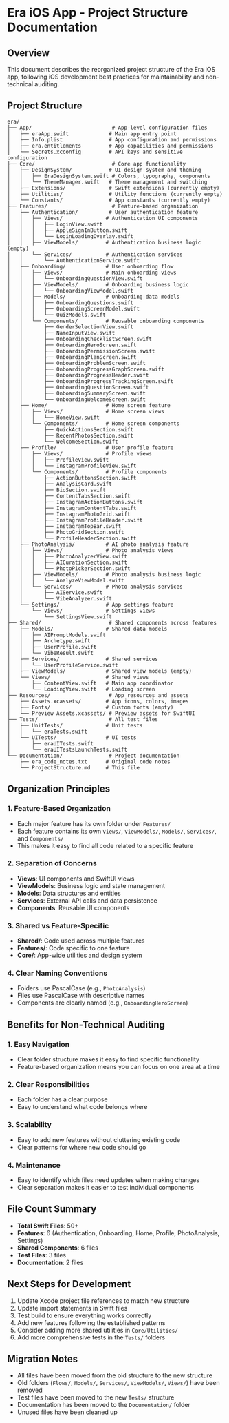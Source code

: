 # Era iOS App - Project Structure Documentation

## Overview
This document describes the reorganized project structure of the Era iOS app, following iOS development best practices for maintainability and non-technical auditing.

## Project Structure

```
era/
├── App/                          # App-level configuration files
│   ├── eraApp.swift             # Main app entry point
│   ├── Info.plist               # App configuration and permissions
│   ├── era.entitlements         # App capabilities and permissions
│   └── Secrets.xcconfig         # API keys and sensitive configuration
├── Core/                         # Core app functionality
│   ├── DesignSystem/            # UI design system and theming
│   │   ├── EraDesignSystem.swift # Colors, typography, components
│   │   └── ThemeManager.swift   # Theme management and switching
│   ├── Extensions/              # Swift extensions (currently empty)
│   ├── Utilities/               # Utility functions (currently empty)
│   └── Constants/               # App constants (currently empty)
├── Features/                     # Feature-based organization
│   ├── Authentication/          # User authentication feature
│   │   ├── Views/              # Authentication UI components
│   │   │   ├── LoginView.swift
│   │   │   ├── AppleSignInButton.swift
│   │   │   └── LoginLoadingOverlay.swift
│   │   ├── ViewModels/         # Authentication business logic (empty)
│   │   └── Services/           # Authentication services
│   │       └── AuthenticationService.swift
│   ├── Onboarding/             # User onboarding flow
│   │   ├── Views/              # Main onboarding views
│   │   │   └── OnboardingQuestionView.swift
│   │   ├── ViewModels/         # Onboarding business logic
│   │   │   └── OnboardingViewModel.swift
│   │   ├── Models/             # Onboarding data models
│   │   │   ├── OnboardingQuestions.swift
│   │   │   ├── OnboardingScreenModel.swift
│   │   │   └── QuizModels.swift
│   │   └── Components/         # Reusable onboarding components
│   │       ├── GenderSelectionView.swift
│   │       ├── NameInputView.swift
│   │       ├── OnboardingChecklistScreen.swift
│   │       ├── OnboardingHeroScreen.swift
│   │       ├── OnboardingPermissionScreen.swift
│   │       ├── OnboardingPlanScreen.swift
│   │       ├── OnboardingProblemScreen.swift
│   │       ├── OnboardingProgressGraphScreen.swift
│   │       ├── OnboardingProgressHeader.swift
│   │       ├── OnboardingProgressTrackingScreen.swift
│   │       ├── OnboardingQuestionScreen.swift
│   │       ├── OnboardingSummaryScreen.swift
│   │       └── OnboardingWelcomeScreen.swift
│   ├── Home/                   # Home screen feature
│   │   ├── Views/              # Home screen views
│   │   │   └── HomeView.swift
│   │   └── Components/         # Home screen components
│   │       ├── QuickActionsSection.swift
│   │       ├── RecentPhotosSection.swift
│   │       └── WelcomeSection.swift
│   ├── Profile/                # User profile feature
│   │   ├── Views/              # Profile views
│   │   │   ├── ProfileView.swift
│   │   │   └── InstagramProfileView.swift
│   │   └── Components/         # Profile components
│   │       ├── ActionButtonsSection.swift
│   │       ├── AnalysisCard.swift
│   │       ├── BioSection.swift
│   │       ├── ContentTabsSection.swift
│   │       ├── InstagramActionButtons.swift
│   │       ├── InstagramContentTabs.swift
│   │       ├── InstagramPhotoGrid.swift
│   │       ├── InstagramProfileHeader.swift
│   │       ├── InstagramTopBar.swift
│   │       ├── PhotoGridSection.swift
│   │       └── ProfileHeaderSection.swift
│   ├── PhotoAnalysis/          # AI photo analysis feature
│   │   ├── Views/              # Photo analysis views
│   │   │   ├── PhotoAnalyzerView.swift
│   │   │   ├── AICurationSection.swift
│   │   │   └── PhotoPickerSection.swift
│   │   ├── ViewModels/         # Photo analysis business logic
│   │   │   └── AnalyzeViewModel.swift
│   │   └── Services/           # Photo analysis services
│   │       ├── AIService.swift
│   │       └── VibeAnalyzer.swift
│   └── Settings/               # App settings feature
│       └── Views/              # Settings views
│           └── SettingsView.swift
├── Shared/                      # Shared components across features
│   ├── Models/                 # Shared data models
│   │   ├── AIPromptModels.swift
│   │   ├── Archetype.swift
│   │   ├── UserProfile.swift
│   │   └── VibeResult.swift
│   ├── Services/               # Shared services
│   │   └── UserProfileService.swift
│   ├── ViewModels/             # Shared view models (empty)
│   └── Views/                  # Shared views
│       ├── ContentView.swift   # Main app coordinator
│       └── LoadingView.swift   # Loading screen
├── Resources/                   # App resources and assets
│   ├── Assets.xcassets/        # App icons, colors, images
│   ├── Fonts/                  # Custom fonts (empty)
│   └── Preview Assets.xcassets/ # Preview assets for SwiftUI
├── Tests/                       # All test files
│   ├── UnitTests/              # Unit tests
│   │   └── eraTests.swift
│   └── UITests/                # UI tests
│       ├── eraUITests.swift
│       └── eraUITestsLaunchTests.swift
└── Documentation/               # Project documentation
    ├── era_code_notes.txt      # Original code notes
    └── ProjectStructure.md     # This file
```

## Organization Principles

### 1. Feature-Based Organization
- Each major feature has its own folder under `Features/`
- Each feature contains its own `Views/`, `ViewModels/`, `Models/`, `Services/`, and `Components/`
- This makes it easy to find all code related to a specific feature

### 2. Separation of Concerns
- **Views**: UI components and SwiftUI views
- **ViewModels**: Business logic and state management
- **Models**: Data structures and entities
- **Services**: External API calls and data persistence
- **Components**: Reusable UI components

### 3. Shared vs Feature-Specific
- **Shared/**: Code used across multiple features
- **Features/**: Code specific to one feature
- **Core/**: App-wide utilities and design system

### 4. Clear Naming Conventions
- Folders use PascalCase (e.g., `PhotoAnalysis`)
- Files use PascalCase with descriptive names
- Components are clearly named (e.g., `OnboardingHeroScreen`)

## Benefits for Non-Technical Auditing

### 1. Easy Navigation
- Clear folder structure makes it easy to find specific functionality
- Feature-based organization means you can focus on one area at a time

### 2. Clear Responsibilities
- Each folder has a clear purpose
- Easy to understand what code belongs where

### 3. Scalability
- Easy to add new features without cluttering existing code
- Clear patterns for where new code should go

### 4. Maintenance
- Easy to identify which files need updates when making changes
- Clear separation makes it easier to test individual components

## File Count Summary
- **Total Swift Files**: 50+
- **Features**: 6 (Authentication, Onboarding, Home, Profile, PhotoAnalysis, Settings)
- **Shared Components**: 6 files
- **Test Files**: 3 files
- **Documentation**: 2 files

## Next Steps for Development
1. Update Xcode project file references to match new structure
2. Update import statements in Swift files
3. Test build to ensure everything works correctly
4. Add new features following the established patterns
5. Consider adding more shared utilities in `Core/Utilities/`
6. Add more comprehensive tests in the `Tests/` folders

## Migration Notes
- All files have been moved from the old structure to the new structure
- Old folders (`Flows/`, `Models/`, `Services/`, `ViewModels/`, `Views/`) have been removed
- Test files have been moved to the new `Tests/` structure
- Documentation has been moved to the `Documentation/` folder
- Unused files have been cleaned up
